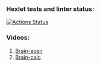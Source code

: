 ### Hexlet tests and linter status:
[![Actions Status](https://github.com/valeriybagrov/frontend-project-44/actions/workflows/hexlet-check.yml/badge.svg)](https://github.com/valeriybagrov/frontend-project-44/actions)

### Videos:
1. [Brain-even ](https://asciinema.org/a/PSnlZIPkhpU8aAeZsalgflRR1)
1. [Brain-calc ](https://asciinema.org/a/Vz73kMLuINULOph4TPOf67YxF)
